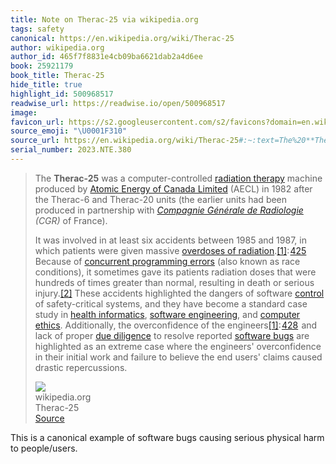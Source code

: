 ```yaml
---
title: Note on Therac-25 via wikipedia.org
tags: safety
canonical: https://en.wikipedia.org/wiki/Therac-25
author: wikipedia.org
author_id: 465f7f8831e4cb09ba6621dab2a4d6ee
book: 25921179
book_title: Therac-25
hide_title: true
highlight_id: 500968517
readwise_url: https://readwise.io/open/500968517
image:
favicon_url: https://s2.googleusercontent.com/s2/favicons?domain=en.wikipedia.org
source_emoji: "\U0001F310"
source_url: https://en.wikipedia.org/wiki/Therac-25#:~:text=The%20**Therac-25**%20was,caused%20drastic%20repercussions.
serial_number: 2023.NTE.380
---
```

> The **Therac-25** was a computer-controlled [radiation therapy](https://en.wikipedia.org/wiki/Radiation_therapy) machine produced by [Atomic Energy of Canada Limited](https://en.wikipedia.org/wiki/Atomic_Energy_of_Canada_Limited) (AECL) in 1982 after the Therac-6 and Therac-20 units (the earlier units had been produced in partnership with *[Compagnie Générale de Radiologie](https://en.wikipedia.org/w/index.php?title=Compagnie_G%C3%A9n%C3%A9rale_de_Radiologie&action=edit&redlink=1) (CGR)* of France).
> 
> It was involved in at least six accidents between 1985 and 1987, in which patients were given massive [overdoses of radiation](https://en.wikipedia.org/wiki/Radiation_poisoning).[[1]](https://en.wikipedia.org/wiki/Therac-25#cite_note-baase-1): [425](https://archive.org/details/giftoffiresocial0000baas_r4k3/page/425/mode/2up)  Because of [concurrent programming errors](https://en.wikipedia.org/wiki/Race_condition) (also known as race conditions), it sometimes gave its patients radiation doses that were hundreds of times greater than normal, resulting in death or serious injury.[[2]](https://en.wikipedia.org/wiki/Therac-25#cite_note-Raj-2) These accidents highlighted the dangers of software [control](https://en.wikipedia.org/wiki/Control_system) of safety-critical systems, and they have become a standard case study in [health informatics](https://en.wikipedia.org/wiki/Health_informatics), [software engineering](https://en.wikipedia.org/wiki/Software_engineering), and [computer ethics](https://en.wikipedia.org/wiki/Computer_ethics). Additionally, the overconfidence of the engineers[[1]](https://en.wikipedia.org/wiki/Therac-25#cite_note-baase-1): [428](https://archive.org/details/giftoffiresocial0000baas_r4k3/page/428/mode/2up)  and lack of proper [due diligence](https://en.wikipedia.org/wiki/Due_diligence) to resolve reported [software bugs](https://en.wikipedia.org/wiki/Software_bugs) are highlighted as an extreme case where the engineers' overconfidence in their initial work and failure to believe the end users' claims caused drastic repercussions.
> <div class="quoteback-footer"><div class="quoteback-avatar"><img class="mini-favicon" src="https://s2.googleusercontent.com/s2/favicons?domain=en.wikipedia.org"></div><div class="quoteback-metadata"><div class="metadata-inner"><span style="display:none">FROM:</span><div aria-label="wikipedia.org" class="quoteback-author"> wikipedia.org</div><div aria-label="Therac-25" class="quoteback-title"> Therac-25</div></div></div><div class="quoteback-backlink"><a target="_blank" aria-label="go to the full text of this quotation" rel="noopener" href="https://en.wikipedia.org/wiki/Therac-25#:~:text=The%20**Therac-25**%20was,caused%20drastic%20repercussions." class="quoteback-arrow"> Source</a></div></div>

This is a canonical example of software bugs causing serious physical harm to people/users.